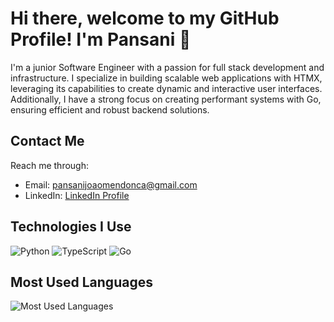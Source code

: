 # Hi there, welcome to my GitHub Profile! I'm Pansani 👋

I'm a junior Software Engineer with a passion for full stack development and infrastructure. I specialize in building scalable web applications with HTMX, leveraging its capabilities to create dynamic and interactive user interfaces. Additionally, I have a strong focus on creating performant systems with Go, ensuring efficient and robust backend solutions.

## Contact Me

Reach me through:
- Email: pansanijoaomendonca@gmail.com
- LinkedIn: [LinkedIn Profile](https://www.linkedin.com/in/pansani)

## Technologies I Use

![Python](https://img.shields.io/badge/-Python-black?style=flat-square&logo=python)
![TypeScript](https://img.shields.io/badge/-TypeScript-black?style=flat-square&logo=typescript)
![Go](https://img.shields.io/badge/-Go-black?style=flat-square&logo=go)

## Most Used Languages

![Most Used Languages](https://github-readme-stats.vercel.app/api/top-langs/?username=pansani&layout=compact&theme=react)
